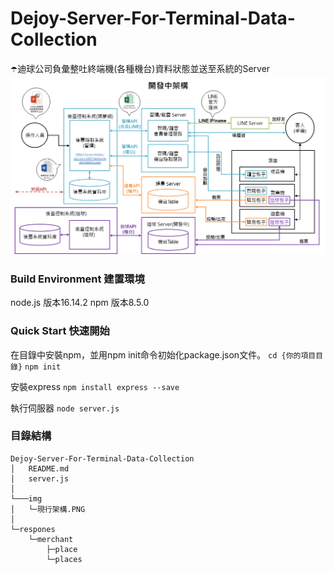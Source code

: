 # Dejoy-Server-For-Terminal-Data-Collection

☂️迪球公司負彙整吐終端機(各種機台)資料狀態並送至系統的Server
![image](./img/現行架構.PNG)

### Build Environment 建置環境

node.js 版本16.14.2
npm 版本8.5.0

### Quick Start 快速開始

在目錄中安裝npm，並用npm init命令初始化package.json文件。
`cd {你的項目目錄}`
`npm init`


安裝express
`npm install express --save`

執行伺服器
`node server.js`

### 目錄結構

```
Dejoy-Server-For-Terminal-Data-Collection
│   README.md
│   server.js
│
└───img
│   └─現行架構.PNG
│
└─respones
    └─merchant
        ├─place
        └─places
```





